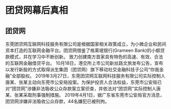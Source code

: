 # 团贷网幕后真相

## 团贷网
东莞团贷网互联网科技服务有限公司是根据国家相关政策成立，为小微企业和民间资本打造的互联网金融平台。团贷网借鉴了格莱珉银行(Grameen Bank)的小额贷款模式，并在学习中不断创新。
致力创建南方首家具有特色的高速、有效、合法的互联网金融借贷平台。  10月18日，港交所上市公司新丝路文旅发布公告，宣布以发行新股的方式取得派生集团（团贷网）旗下移动社交金融科技子公司“你我金融”全部股权。
2019年3月27日，东莞团贷网互联网科技服务有限公司实际控制人唐某、张某主动向东莞市公安局投案。为保护投资人合法权益，东莞市公安局已对“团贷网”涉嫌非法吸收公众存款案立案侦查，并依法对“团贷网”实际控制人唐某、张某采取刑事强制措施。  2019年4月1日，据广东省东莞市公安局官方消息，团贷网涉嫌非法吸收公众存款，44名嫌犯已被刑拘。
